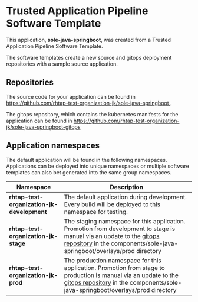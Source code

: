 # Trusted Application Pipeline Software Template

This application, **sole-java-springboot**, was created from a Trusted Application Pipeline Software Template.

The software templates create a new source and gitops deployment repositories with a sample source application. 

## Repositories

The source code for your application can be found in [https://github.com/rhtap-test-organization-jk/sole-java-springboot ](https://github.com/rhtap-test-organization-jk/sole-java-springboot ).
 
The gitops repository, which contains the kubernetes manifests for the application can be found in 
[https://github.com/rhtap-test-organization-jk/sole-java-springboot-gitops ](https://github.com/rhtap-test-organization-jk/sole-java-springboot-gitops ) 

## Application namespaces 

The default application will be found in the following namespaces. Applications can be deployed into unique namespaces or multiple software templates can also bet generated into the same group namespaces.  

|  Namespace   |  Description   |  
| -------- | -------- |   
| **rhtap-test-organization-jk-development** | The default application during development. Every build will be deployed to this namespace for testing. | 
| **rhtap-test-organization-jk-stage** | The staging namespace for this application. Promotion from development to stage is manual via an update to the [gitops repository](https://github.com/rhtap-test-organization-jk/sole-java-springboot-gitops ) in the components/sole-java-springboot/overlays/prod directory |  
| **rhtap-test-organization-jk-prod** | The production namespace for this application. Promotion from stage to production is manual via an update to the [gitops repository](https://github.com/rhtap-test-organization-jk/sole-java-springboot-gitops ) in the components/sole-java-springboot/overlays/prod directory | 